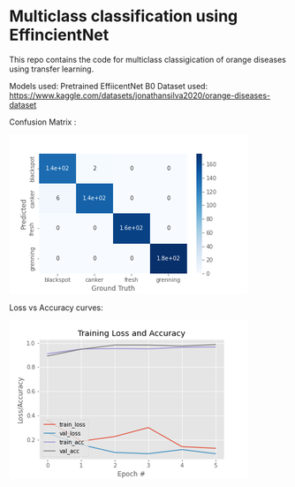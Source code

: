 # Multiclass classification using EffincientNet

This repo contains the code for multiclass classigication of orange diseases using transfer learning. 


Models used: Pretrained EffiicentNet B0
Dataset used: https://www.kaggle.com/datasets/jonathansilva2020/orange-diseases-dataset


Confusion Matrix : 

![alt text](https://github.com/Romulan12/EfficientNet-Classifciation/blob/main/confusion_matrix.png)


Loss vs Accuracy curves: 

![alt text](https://github.com/Romulan12/EfficientNet-Classifciation/blob/main/lossVSaccuracy.png)
